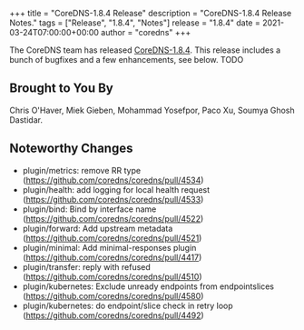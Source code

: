 +++
title = "CoreDNS-1.8.4 Release"
description = "CoreDNS-1.8.4 Release Notes."
tags = ["Release", "1.8.4", "Notes"]
release = "1.8.4"
date = 2021-03-24T07:00:00+00:00
author = "coredns"
+++

The CoreDNS team has released
[CoreDNS-1.8.4](https://github.com/coredns/coredns/releases/tag/v1.8.4). This release includes a
bunch of bugfixes and a few enhancements, see below.
TODO

## Brought to You By

Chris O'Haver,
Miek Gieben,
Mohammad Yosefpor,
Paco Xu,
Soumya Ghosh Dastidar.

## Noteworthy Changes

* plugin/metrics: remove RR type (https://github.com/coredns/coredns/pull/4534)
* plugin/health: add logging for local health request (https://github.com/coredns/coredns/pull/4533)
* plugin/bind: Bind by interface name (https://github.com/coredns/coredns/pull/4522)
* plugin/forward: Add upstream metadata (https://github.com/coredns/coredns/pull/4521)
* plugin/minimal: Add minimal-responses plugin (https://github.com/coredns/coredns/pull/4417)
* plugin/transfer: reply with refused (https://github.com/coredns/coredns/pull/4510)
* plugin/kubernetes: Exclude unready endpoints from endpointslices (https://github.com/coredns/coredns/pull/4580)
* plugin/kubernetes: do endpoint/slice check in retry loop (https://github.com/coredns/coredns/pull/4492)
